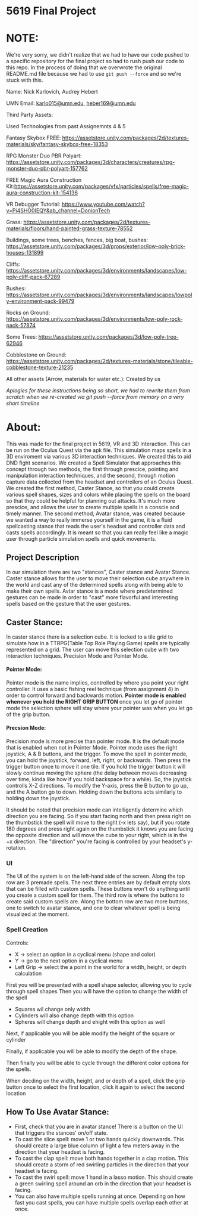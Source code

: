 # 5619 Final Project

# NOTE:
We're very sorry, we didn't realize that we had to have our code pushed to a specific repository for the final project so had to rush push our code to this repo.  In the process of doing that we overwrote the original README.md file because we had to use `git push --force` and so we're stuck with this.

Name: Nick Karlovich, Audrey Hebert

UMN Email: karlo015@umn.edu, heber169@umn.edu

Third Party Assets:

Used Technologies from past Assignemnts 4 & 5

Fantasy Skybox FREE: https://assetstore.unity.com/packages/2d/textures-materials/sky/fantasy-skybox-free-18353

RPG Monster Duo PBR Polyart: https://assetstore.unity.com/packages/3d/characters/creatures/rpg-monster-duo-pbr-polyart-157762

FREE Magic Aura Construction Kit:https://assetstore.unity.com/packages/vfx/particles/spells/free-magic-aura-construction-kit-154136

VR Debugger Tutorial: https://www.youtube.com/watch?v=Pi4SHO0IEQY&ab_channel=DonionTech

Grass: https://assetstore.unity.com/packages/2d/textures-materials/floors/hand-painted-grass-texture-78552

Buildings, some trees, benches, fences, big boat, bushes: https://assetstore.unity.com/packages/3d/props/exterior/low-poly-brick-houses-131899

Cliffs: https://assetstore.unity.com/packages/3d/environments/landscapes/low-poly-cliff-pack-67289

Bushes: https://assetstore.unity.com/packages/3d/environments/landscapes/lowpoly-environment-pack-99479

Rocks on Ground: https://assetstore.unity.com/packages/3d/environments/low-poly-rock-pack-57874

Some Trees: https://assetstore.unity.com/packages/3d/low-poly-tree-62946

Cobblestone on Ground: https://assetstore.unity.com/packages/2d/textures-materials/stone/tileable-cobblestone-texture-21235

All other assets (Arrow, materials for water etc.): Created by us

*Aplogies for these instructions being so short, we had to rewrite them from scratch when we re-created via git push --force from memory on a very short timeline*

# About:
 This was made for the final project in 5619, VR and 3D Interaction. This can be run on the Oculus Quest via the apk file. This simulation maps spells in a 3D enviroment via various 3D interaction techniques. We created this to aid DND fight scenarios. We created a Spell Simulator that approaches this concept through two methods, the first through prescice, pointing and manipulation interaction techniques, and the second, through motion capture data collected from the headset and controllers of an Oculus Quest. We created the first method, Caster Stance,  so that you could create various spell shapes, sizes and colors while placing the spells on the board so that they could be helpful for planning out attacks. It's much more prescice, and allows the user to create multiple spells in a conscie and timely manner. The second method, Avatar stance, was created because we wanted a way to really immerse yourself in the game, it is a fluid spellcasting stance that reads the user's headset and controller data and casts spells accordingly. It is meant so that you can really feel like a magic user through particle simulation spells and quick movements. 

## Project Description
In our simulation there are two "stances", Caster stance and Avatar Stance.  Caster stance allows for the user to move their selection cube anywhere in the world and cast any of the determined spells along with being able to make their own spells.  Avtar stance is a mode where predetermined gestures can be made in order to "cast" more flavorful and interesting spells based on the gesture that the user gestures.

## Caster Stance:
In caster stance there is a selection cube.  It is locked to a tile grid to simulate how in a TTRPG(Table Top Role Playing Game) spells are typically represented on a grid.  The user can move this selection cube with two interaction techniques.  Precision Mode and Pointer Mode.

#### Pointer Mode:
Pointer mode is the name implies, controlled by where you point your right controller.  It uses a basic fishing reel technique (from assignment 4) in order to control forward and backwards motion.  **Pointer mode is enabled whenever you hold the RIGHT GRIP BUTTON**  once you let go of pointer mode the selection sphere will stay where your pointer was when you let go of the grip button.

#### Precsion Mode:
Precision mode is more precise than pointer mode.  It is the default mode that is enabled when not in Pointer Mode.  Pointer mode uses the right joystick, A & B buttons, and the trigger.  To move the spell in pointer mode, you can hold the joystick, forward, left, right, or backwards.  Then press the trigger button once to move it one tile.  If you hold the trigger button it will slowly continue moving the sphere (the delay between moves decreasing over time, kinda like how if you hold backspace for a while).  So, the joystick controlls X-Z directions.  To modify the Y-axis, press the B button to go up, and the A button go to down.  Holding down the buttons acts similarly to holding down the joystick.

It should be noted that precision mode can intelligently determine which direction you are facing.  So if you start facing north and then press right on the thumbstick the spell will move to the right (-x lets say), but if you rotate 180 degrees and press right again on the thumbstick it knows you are facing the opposite direction and will move the cube to your right, which is in the +x direction.  The "direction" you're facing is controlled by your headset's y-rotation.

### UI

The UI of the system is on the left-hand side of the screen.  Along the top row are 3 premade spells.  The next three entries are by default empty slots that can be filled with custom spells.  These buttons won't do anything until you create a custom spell for them.  The third row is where the buttons to create said custom spells are. Along the bottom row are two more buttons, one to switch to avatar stance, and one to clear whatever spell is being visualized at the moment.

### Spell Creation

Controls:
* X -> select an option in a cyclical menu (shape and color)
* Y -> go to the next option in a cyclical menu
* Left Grip -> select the a point in the world for a width, height, or depth calculation

First you will be presented with a spell shape selector, allowing you to cycle through spell shapes
Then you will have the option to change the width of the spell
* Squares wil change only width
* Cylinders will also change depth with this option
* Spheres will change depth and ehight with this option as well

Next, if applicable you will be able modify the height of the square or cylinder

Finally, if applicable you will be able to modify the depth of the shape.

Then finally you will be able to cycle through the different color options for the spells.

When decding on the width, height, and or depth of a spell, click the grip button once to select the first location, click it again to select the second location


## How To Use Avatar Stance:
* First, check  that you are in avatar stance! There is a button on the UI that triggers the stances' on/off state. 
* To cast the slice spell: move 1 or two hands quickly downwards. This should create a large blue column of light a few meters away in the direction that your headset is facing. 
* To cast the clap spell: move both hands together in a clap motion. This should create a storm of red swirling particles in the direction that your headset is facing. 
* To cast the swirl spell: move 1 hand in a lasso motion. This should create a green swirling spell around an orb in the direction that your headset is facing.
* You can also have multiple spells running at once. Depending on how fast you cast spells, you can have multiple spells overlap each other at once.

